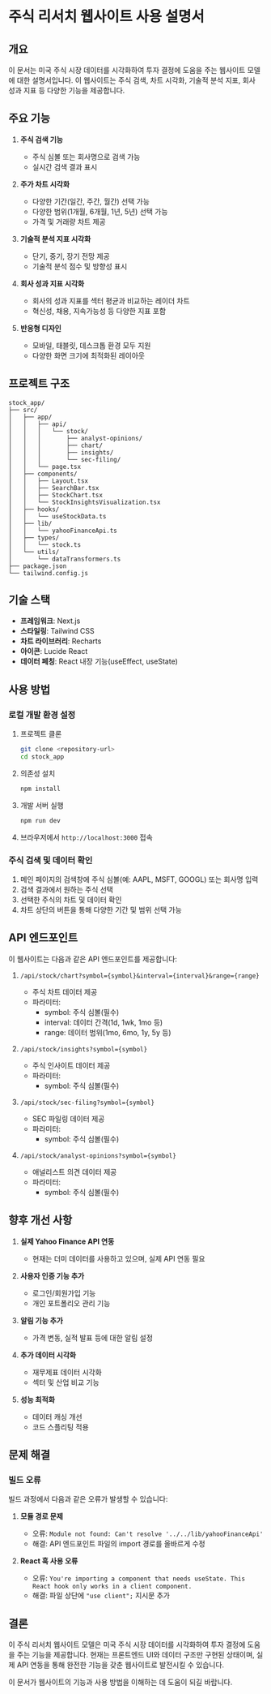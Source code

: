 # 주식 리서치 웹사이트 사용 설명서

## 개요

이 문서는 미국 주식 시장 데이터를 시각화하여 투자 결정에 도움을 주는 웹사이트 모델에 대한 설명서입니다. 이 웹사이트는 주식 검색, 차트 시각화, 기술적 분석 지표, 회사 성과 지표 등 다양한 기능을 제공합니다.

## 주요 기능

1. **주식 검색 기능**
   - 주식 심볼 또는 회사명으로 검색 가능
   - 실시간 검색 결과 표시

2. **주가 차트 시각화**
   - 다양한 기간(일간, 주간, 월간) 선택 가능
   - 다양한 범위(1개월, 6개월, 1년, 5년) 선택 가능
   - 가격 및 거래량 차트 제공

3. **기술적 분석 지표 시각화**
   - 단기, 중기, 장기 전망 제공
   - 기술적 분석 점수 및 방향성 표시

4. **회사 성과 지표 시각화**
   - 회사의 성과 지표를 섹터 평균과 비교하는 레이더 차트
   - 혁신성, 채용, 지속가능성 등 다양한 지표 포함

5. **반응형 디자인**
   - 모바일, 태블릿, 데스크톱 환경 모두 지원
   - 다양한 화면 크기에 최적화된 레이아웃

## 프로젝트 구조

```
stock_app/
├── src/
│   ├── app/
│   │   ├── api/
│   │   │   └── stock/
│   │   │       ├── analyst-opinions/
│   │   │       ├── chart/
│   │   │       ├── insights/
│   │   │       └── sec-filing/
│   │   └── page.tsx
│   ├── components/
│   │   ├── Layout.tsx
│   │   ├── SearchBar.tsx
│   │   ├── StockChart.tsx
│   │   └── StockInsightsVisualization.tsx
│   ├── hooks/
│   │   └── useStockData.ts
│   ├── lib/
│   │   └── yahooFinanceApi.ts
│   ├── types/
│   │   └── stock.ts
│   └── utils/
│       └── dataTransformers.ts
├── package.json
└── tailwind.config.js
```

## 기술 스택

- **프레임워크**: Next.js
- **스타일링**: Tailwind CSS
- **차트 라이브러리**: Recharts
- **아이콘**: Lucide React
- **데이터 페칭**: React 내장 기능(useEffect, useState)

## 사용 방법

### 로컬 개발 환경 설정

1. 프로젝트 클론
   ```bash
   git clone <repository-url>
   cd stock_app
   ```

2. 의존성 설치
   ```bash
   npm install
   ```

3. 개발 서버 실행
   ```bash
   npm run dev
   ```

4. 브라우저에서 `http://localhost:3000` 접속

### 주식 검색 및 데이터 확인

1. 메인 페이지의 검색창에 주식 심볼(예: AAPL, MSFT, GOOGL) 또는 회사명 입력
2. 검색 결과에서 원하는 주식 선택
3. 선택한 주식의 차트 및 데이터 확인
4. 차트 상단의 버튼을 통해 다양한 기간 및 범위 선택 가능

## API 엔드포인트

이 웹사이트는 다음과 같은 API 엔드포인트를 제공합니다:

1. `/api/stock/chart?symbol={symbol}&interval={interval}&range={range}`
   - 주식 차트 데이터 제공
   - 파라미터:
     - symbol: 주식 심볼(필수)
     - interval: 데이터 간격(1d, 1wk, 1mo 등)
     - range: 데이터 범위(1mo, 6mo, 1y, 5y 등)

2. `/api/stock/insights?symbol={symbol}`
   - 주식 인사이트 데이터 제공
   - 파라미터:
     - symbol: 주식 심볼(필수)

3. `/api/stock/sec-filing?symbol={symbol}`
   - SEC 파일링 데이터 제공
   - 파라미터:
     - symbol: 주식 심볼(필수)

4. `/api/stock/analyst-opinions?symbol={symbol}`
   - 애널리스트 의견 데이터 제공
   - 파라미터:
     - symbol: 주식 심볼(필수)

## 향후 개선 사항

1. **실제 Yahoo Finance API 연동**
   - 현재는 더미 데이터를 사용하고 있으며, 실제 API 연동 필요

2. **사용자 인증 기능 추가**
   - 로그인/회원가입 기능
   - 개인 포트폴리오 관리 기능

3. **알림 기능 추가**
   - 가격 변동, 실적 발표 등에 대한 알림 설정

4. **추가 데이터 시각화**
   - 재무제표 데이터 시각화
   - 섹터 및 산업 비교 기능

5. **성능 최적화**
   - 데이터 캐싱 개선
   - 코드 스플리팅 적용

## 문제 해결

### 빌드 오류

빌드 과정에서 다음과 같은 오류가 발생할 수 있습니다:

1. **모듈 경로 문제**
   - 오류: `Module not found: Can't resolve '../../lib/yahooFinanceApi'`
   - 해결: API 엔드포인트 파일의 import 경로를 올바르게 수정

2. **React 훅 사용 오류**
   - 오류: `You're importing a component that needs useState. This React hook only works in a client component.`
   - 해결: 파일 상단에 `"use client";` 지시문 추가

## 결론

이 주식 리서치 웹사이트 모델은 미국 주식 시장 데이터를 시각화하여 투자 결정에 도움을 주는 기능을 제공합니다. 현재는 프론트엔드 UI와 데이터 구조만 구현된 상태이며, 실제 API 연동을 통해 완전한 기능을 갖춘 웹사이트로 발전시킬 수 있습니다.

이 문서가 웹사이트의 기능과 사용 방법을 이해하는 데 도움이 되길 바랍니다.
